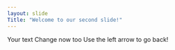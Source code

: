 ```yaml
---
layout: slide
Title: "Welcome to our second slide!"
---
```

Your text Change now too
Use the left arrow to go back!
